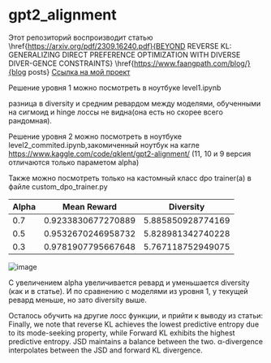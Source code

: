 # gpt2_alignment
Этот репозиторий воспроизводит статью \href{https://arxiv.org/pdf/2309.16240.pdf}{BEYOND REVERSE KL: GENERALIZING DIRECT PREFERENCE OPTIMIZATION WITH DIVERSE DIVER-GENCE CONSTRAINTS}
\href{https://www.faangpath.com/blog/}{blog posts}
[Ссылка на мой проект](https://github.com/вашеимяпользователя/вашпроект)

Решение уровня 1 можно посмотреть в ноутбуке level1.ipynb

разница в diversity и средним ревардом между моделями, обученными на сигмоид и hinge лоссы не видна(она есть но скорее всего рандомная). 

Решение уровня 2 можно посмотреть в ноутбуке level2_commited.ipynb,закомиченный ноутбук на кагле https://www.kaggle.com/code/qklent/gpt2-alignment/ (11, 10 и 9 версия отличаются только параметом alpha)

Также можно посмотреть только на кастомный класс dpo trainer(а) в файле custom_dpo_trainer.py


| Alpha | Mean Reward | Diversity |
|-------|-------------|-----------|
| 0.7   | 0.9233830677270889 | 5.885850928774169 |
| 0.5   | 0.9532670246958732 | 5.828981342740228 |
| 0.3   | 0.9781907795667648 | 5.767118752949075 |

![image](https://github.com/qklent/gpt2_alignment/assets/108892460/30c7925d-e587-4d9c-aab3-4ca2dab5eac0)


С увеличением alpha увеличивается ревард и уменьшается diversity (как и в статье). И по сравнению с моделями из уровня 1, у текущей ревард меньше, но зато diversity выше.

Осталось обучить на другие лосс функции, и прийти к выводу из статьи:
Finally, we note that reverse KL achieves the lowest predictive entropy due to its mode-seeking property, while Forward KL exhibits the highest predictive entropy. JSD maintains a balance between the two. α-divergence interpolates between the JSD and forward KL divergence.
